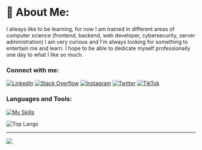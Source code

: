 # 💫 About Me:
I always like to be learning, for now I am trained in different areas of computer science (frontend, backend, web developer, cybersecurity, server administration) I am very curious and I'm always looking for something to entertain me and learn. I hope to be able to dedicate myself professionally one day to what I like so much.

### Connect with me:
[![LinkedIn](https://img.shields.io/badge/LinkedIn-%230077B5.svg?logo=linkedin&logoColor=white)](https://linkedin.com/in/sebascm)
[![Stack Overflow](https://img.shields.io/badge/-Stackoverflow-FE7A16?logo=stack-overflow&logoColor=white)](https://stackoverflow.com/users/22866536)
[![Instagram](https://img.shields.io/badge/Instagram-%23E4405F.svg?logo=Instagram&logoColor=white)](https://instagram.com/_sebascm_)
[![Twitter](https://img.shields.io/badge/Twitter-%231DA1F2.svg?logo=Twitter&logoColor=white)](https://twitter.com/_sebascm_)
[![TikTok](https://img.shields.io/badge/TikTok-%23000000.svg?logo=TikTok&logoColor=white)](https://tiktok.com/@__sebascm__)

### Languages and Tools:
[![My Skills](https://skillicons.dev/icons?i=html,css,js,py,php,powershell,bash,react,laravel,nodejs,wordpress,mysql,mongodb,firebase,netlify,docker,aws,azure,git,figma,vscode,atom)](https://skillicons.dev)


![Top Langs](https://github-readme-stats.vercel.app/api/top-langs/?username=sebascm-dev&layout=compact)

---
[![](https://visitcount.itsvg.in/api?id=sebascm-dev&icon=0&color=3)](https://visitcount.itsvg.in)
